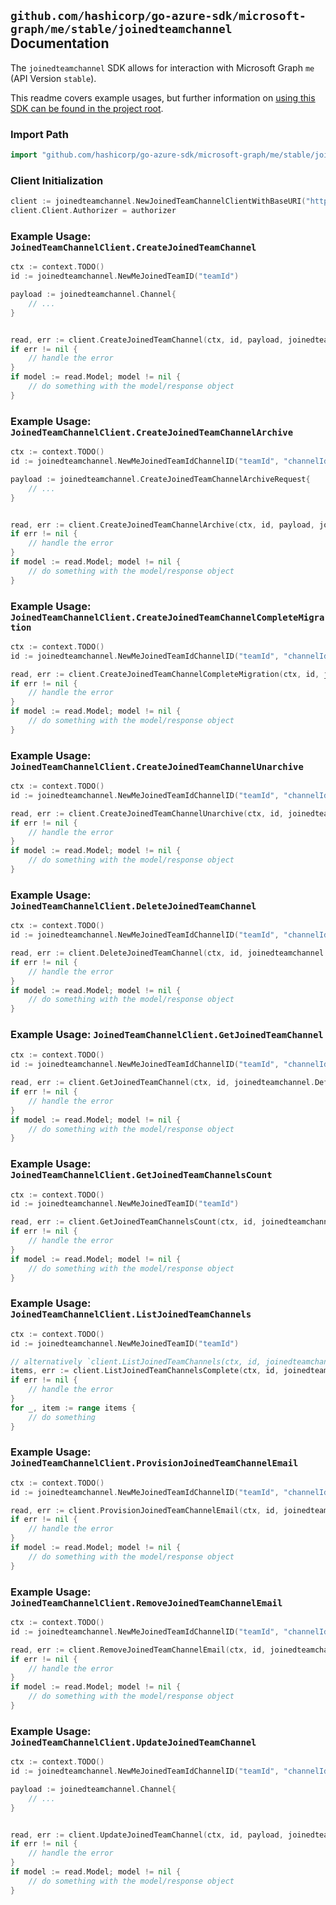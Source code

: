 
## `github.com/hashicorp/go-azure-sdk/microsoft-graph/me/stable/joinedteamchannel` Documentation

The `joinedteamchannel` SDK allows for interaction with Microsoft Graph `me` (API Version `stable`).

This readme covers example usages, but further information on [using this SDK can be found in the project root](https://github.com/hashicorp/go-azure-sdk/tree/main/docs).

### Import Path

```go
import "github.com/hashicorp/go-azure-sdk/microsoft-graph/me/stable/joinedteamchannel"
```


### Client Initialization

```go
client := joinedteamchannel.NewJoinedTeamChannelClientWithBaseURI("https://graph.microsoft.com")
client.Client.Authorizer = authorizer
```


### Example Usage: `JoinedTeamChannelClient.CreateJoinedTeamChannel`

```go
ctx := context.TODO()
id := joinedteamchannel.NewMeJoinedTeamID("teamId")

payload := joinedteamchannel.Channel{
	// ...
}


read, err := client.CreateJoinedTeamChannel(ctx, id, payload, joinedteamchannel.DefaultCreateJoinedTeamChannelOperationOptions())
if err != nil {
	// handle the error
}
if model := read.Model; model != nil {
	// do something with the model/response object
}
```


### Example Usage: `JoinedTeamChannelClient.CreateJoinedTeamChannelArchive`

```go
ctx := context.TODO()
id := joinedteamchannel.NewMeJoinedTeamIdChannelID("teamId", "channelId")

payload := joinedteamchannel.CreateJoinedTeamChannelArchiveRequest{
	// ...
}


read, err := client.CreateJoinedTeamChannelArchive(ctx, id, payload, joinedteamchannel.DefaultCreateJoinedTeamChannelArchiveOperationOptions())
if err != nil {
	// handle the error
}
if model := read.Model; model != nil {
	// do something with the model/response object
}
```


### Example Usage: `JoinedTeamChannelClient.CreateJoinedTeamChannelCompleteMigration`

```go
ctx := context.TODO()
id := joinedteamchannel.NewMeJoinedTeamIdChannelID("teamId", "channelId")

read, err := client.CreateJoinedTeamChannelCompleteMigration(ctx, id, joinedteamchannel.DefaultCreateJoinedTeamChannelCompleteMigrationOperationOptions())
if err != nil {
	// handle the error
}
if model := read.Model; model != nil {
	// do something with the model/response object
}
```


### Example Usage: `JoinedTeamChannelClient.CreateJoinedTeamChannelUnarchive`

```go
ctx := context.TODO()
id := joinedteamchannel.NewMeJoinedTeamIdChannelID("teamId", "channelId")

read, err := client.CreateJoinedTeamChannelUnarchive(ctx, id, joinedteamchannel.DefaultCreateJoinedTeamChannelUnarchiveOperationOptions())
if err != nil {
	// handle the error
}
if model := read.Model; model != nil {
	// do something with the model/response object
}
```


### Example Usage: `JoinedTeamChannelClient.DeleteJoinedTeamChannel`

```go
ctx := context.TODO()
id := joinedteamchannel.NewMeJoinedTeamIdChannelID("teamId", "channelId")

read, err := client.DeleteJoinedTeamChannel(ctx, id, joinedteamchannel.DefaultDeleteJoinedTeamChannelOperationOptions())
if err != nil {
	// handle the error
}
if model := read.Model; model != nil {
	// do something with the model/response object
}
```


### Example Usage: `JoinedTeamChannelClient.GetJoinedTeamChannel`

```go
ctx := context.TODO()
id := joinedteamchannel.NewMeJoinedTeamIdChannelID("teamId", "channelId")

read, err := client.GetJoinedTeamChannel(ctx, id, joinedteamchannel.DefaultGetJoinedTeamChannelOperationOptions())
if err != nil {
	// handle the error
}
if model := read.Model; model != nil {
	// do something with the model/response object
}
```


### Example Usage: `JoinedTeamChannelClient.GetJoinedTeamChannelsCount`

```go
ctx := context.TODO()
id := joinedteamchannel.NewMeJoinedTeamID("teamId")

read, err := client.GetJoinedTeamChannelsCount(ctx, id, joinedteamchannel.DefaultGetJoinedTeamChannelsCountOperationOptions())
if err != nil {
	// handle the error
}
if model := read.Model; model != nil {
	// do something with the model/response object
}
```


### Example Usage: `JoinedTeamChannelClient.ListJoinedTeamChannels`

```go
ctx := context.TODO()
id := joinedteamchannel.NewMeJoinedTeamID("teamId")

// alternatively `client.ListJoinedTeamChannels(ctx, id, joinedteamchannel.DefaultListJoinedTeamChannelsOperationOptions())` can be used to do batched pagination
items, err := client.ListJoinedTeamChannelsComplete(ctx, id, joinedteamchannel.DefaultListJoinedTeamChannelsOperationOptions())
if err != nil {
	// handle the error
}
for _, item := range items {
	// do something
}
```


### Example Usage: `JoinedTeamChannelClient.ProvisionJoinedTeamChannelEmail`

```go
ctx := context.TODO()
id := joinedteamchannel.NewMeJoinedTeamIdChannelID("teamId", "channelId")

read, err := client.ProvisionJoinedTeamChannelEmail(ctx, id, joinedteamchannel.DefaultProvisionJoinedTeamChannelEmailOperationOptions())
if err != nil {
	// handle the error
}
if model := read.Model; model != nil {
	// do something with the model/response object
}
```


### Example Usage: `JoinedTeamChannelClient.RemoveJoinedTeamChannelEmail`

```go
ctx := context.TODO()
id := joinedteamchannel.NewMeJoinedTeamIdChannelID("teamId", "channelId")

read, err := client.RemoveJoinedTeamChannelEmail(ctx, id, joinedteamchannel.DefaultRemoveJoinedTeamChannelEmailOperationOptions())
if err != nil {
	// handle the error
}
if model := read.Model; model != nil {
	// do something with the model/response object
}
```


### Example Usage: `JoinedTeamChannelClient.UpdateJoinedTeamChannel`

```go
ctx := context.TODO()
id := joinedteamchannel.NewMeJoinedTeamIdChannelID("teamId", "channelId")

payload := joinedteamchannel.Channel{
	// ...
}


read, err := client.UpdateJoinedTeamChannel(ctx, id, payload, joinedteamchannel.DefaultUpdateJoinedTeamChannelOperationOptions())
if err != nil {
	// handle the error
}
if model := read.Model; model != nil {
	// do something with the model/response object
}
```
